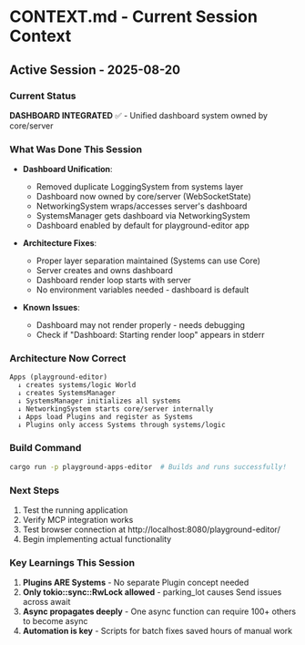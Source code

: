 # CONTEXT.md - Current Session Context

## Active Session - 2025-08-20

### Current Status
**DASHBOARD INTEGRATED** ✅ - Unified dashboard system owned by core/server

### What Was Done This Session
- **Dashboard Unification**: 
  - Removed duplicate LoggingSystem from systems layer
  - Dashboard now owned by core/server (WebSocketState)
  - NetworkingSystem wraps/accesses server's dashboard
  - SystemsManager gets dashboard via NetworkingSystem
  - Dashboard enabled by default for playground-editor app
  
- **Architecture Fixes**:
  - Proper layer separation maintained (Systems can use Core)
  - Server creates and owns dashboard
  - Dashboard render loop starts with server
  - No environment variables needed - dashboard is default

- **Known Issues**:
  - Dashboard may not render properly - needs debugging
  - Check if "Dashboard: Starting render loop" appears in stderr

### Architecture Now Correct
```
Apps (playground-editor)
  ↓ creates systems/logic World
  ↓ creates SystemsManager 
  ↓ SystemsManager initializes all systems
  ↓ NetworkingSystem starts core/server internally
  ↓ Apps load Plugins and register as Systems
  ↓ Plugins only access Systems through systems/logic
```

### Build Command
```bash
cargo run -p playground-apps-editor  # Builds and runs successfully!
```

### Next Steps
1. Test the running application
2. Verify MCP integration works
3. Test browser connection at http://localhost:8080/playground-editor/
4. Begin implementing actual functionality

### Key Learnings This Session
1. **Plugins ARE Systems** - No separate Plugin concept needed
2. **Only tokio::sync::RwLock allowed** - parking_lot causes Send issues across await
3. **Async propagates deeply** - One async function can require 100+ others to become async
4. **Automation is key** - Scripts for batch fixes saved hours of manual work